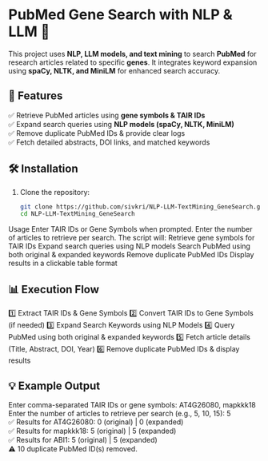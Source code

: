 # PubMed Gene Search with NLP & LLM 🚀

This project uses **NLP, LLM models, and text mining** to search **PubMed** for research articles related to specific **genes**. 
It integrates keyword expansion using **spaCy, NLTK, and MiniLM** for enhanced search accuracy.

## 🌟 Features  
✅ Retrieve PubMed articles using **gene symbols & TAIR IDs**  
✅ Expand search queries using **NLP models (spaCy, NLTK, MiniLM)**  
✅ Remove duplicate PubMed IDs & provide clear logs  
✅ Fetch detailed abstracts, DOI links, and matched keywords  

## 🛠️ Installation  
1. Clone the repository:  
   ```bash
   git clone https://github.com/sivkri/NLP-LLM-TextMining_GeneSearch.git
   cd NLP-LLM-TextMining_GeneSearch

Usage
Enter TAIR IDs or Gene Symbols when prompted.
Enter the number of articles to retrieve per search.
The script will:
Retrieve gene symbols for TAIR IDs
Expand search queries using NLP models
Search PubMed using both original & expanded keywords
Remove duplicate PubMed IDs
Display results in a clickable table format

## 📊 Execution Flow
1️⃣ Extract TAIR IDs & Gene Symbols
2️⃣ Convert TAIR IDs to Gene Symbols (if needed)
3️⃣ Expand Search Keywords using NLP Models
4️⃣ Query PubMed using both original & expanded keywords
5️⃣ Fetch article details (Title, Abstract, DOI, Year)
6️⃣ Remove duplicate PubMed IDs & display results


## 💡 Example Output

Enter comma-separated TAIR IDs or gene symbols: AT4G26080, mapkkk18  
Enter the number of articles to retrieve per search (e.g., 5, 10, 15): 5  
✅ Results for AT4G26080: 0 (original) | 0 (expanded)  
✅ Results for mapkkk18: 5 (original) | 5 (expanded)  
✅ Results for ABI1: 5 (original) | 5 (expanded)  
⚠️ 10 duplicate PubMed ID(s) removed.  

